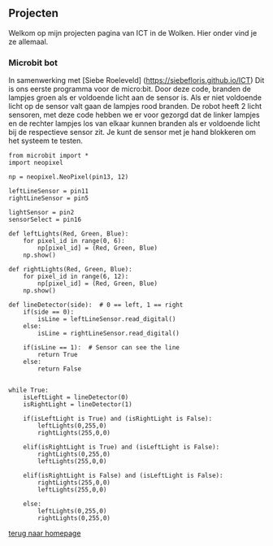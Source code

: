 
## Projecten

Welkom op mijn projecten pagina van ICT in de Wolken. Hier onder vind je ze allemaal.

### Microbit bot
 In samenwerking met [Siebe Roeleveld] (https://siebefloris.github.io/ICT)
Dit is ons eerste programma voor de micro:bit. Door deze code, branden de lampjes groen als er voldoende licht aan de sensor is. Als er niet voldoende licht op de sensor valt gaan de lampjes rood branden. De robot heeft 2 licht sensoren, met deze code hebben we er voor gezorgd dat de linker lampjes en de rechter lampjes los van elkaar kunnen branden als er voldoende licht bij de respectieve sensor zit. Je kunt de sensor met je hand blokkeren om het systeem te testen.

```
from microbit import *
import neopixel

np = neopixel.NeoPixel(pin13, 12)

leftLineSensor = pin11
rightLineSensor = pin5

lightSensor = pin2
sensorSelect = pin16

def leftLights(Red, Green, Blue):
    for pixel_id in range(0, 6):
        np[pixel_id] = (Red, Green, Blue)
    np.show()

def rightLights(Red, Green, Blue):
    for pixel_id in range(6, 12):
        np[pixel_id] = (Red, Green, Blue)
    np.show()

def lineDetector(side):  # 0 == left, 1 == right
    if(side == 0):
        isLine = leftLineSensor.read_digital()
    else:
        isLine = rightLineSensor.read_digital()

    if(isLine == 1):  # Sensor can see the line
        return True
    else:
        return False
        
        
while True:
    isLeftLight = lineDetector(0)
    isRightLight = lineDetector(1)
    
    if(isLeftLight is True) and (isRightLight is False):
        leftLights(0,255,0)
        rightLights(255,0,0)

    elif(isRightLight is True) and (isLeftLight is False):
        rightLights(0,255,0)
        leftLights(255,0,0)

    elif(isRightLight is False) and (isLeftLight is False):
        rightLights(255,0,0)
        leftLights(255,0,0)
        
    else:
        leftLights(0,255,0)
        rightLights(0,255,0)
```


[terug naar homepage](https://lucienpemberton.github.io/ICT/)
